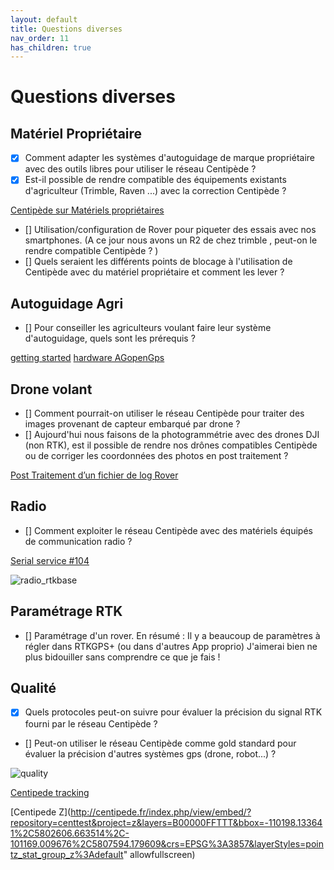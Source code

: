 ```yaml
---
layout: default
title: Questions diverses
nav_order: 11
has_children: true
---
```


# Questions diverses

## Matériel Propriétaire

- [x] Comment adapter les systèmes d'autoguidage de marque propriétaire avec des outils libres pour utiliser le réseau Centipède ?
- [x] Est-il possible de rendre compatible des équipements existants d'agriculteur (Trimble, Raven ...) avec la correction Centipède ?

[Centipède sur Matériels propriétaires](../proprietaire)

- [] Utilisation/configuration de Rover pour piqueter des essais avec nos smartphones. (A ce jour nous avons un R2 de chez trimble , peut-on le rendre compatible Centipède ? )
- [] Quels seraient les différents points de blocage à l'utilisation de Centipède avec du matériel propriétaire et comment les lever ?


## Autoguidage Agri

- [] Pour conseiller les agriculteurs voulant faire leur système d'autoguidage, quels sont les prérequis ? 

[getting started](https://agopengps.discourse.group/c/operations/13)
[hardware AGopenGps](https://agopengps.discourse.group/c/hardware/7)

## Drone volant

- [] Comment pourrait-on utiliser le réseau Centipède pour traiter des images provenant de capteur embarqué par drone ?
- [] Aujourd'hui nous faisons de la photogrammétrie avec des drones DJI (non RTK), est il possible de rendre nos drônes compatibles Centipède ou de corriger les coordonnées des photos en post traitement ?

[Post Traitement d’un fichier de log Rover](../ppk)


## Radio

- [] Comment exploiter le réseau Centipède avec des matériels équipés de communication radio ?

[Serial service #104](https://github.com/Stefal/rtkbase/pull/104)

![radio_rtkbase](https://user-images.githubusercontent.com/6421175/92691911-aaac5300-f343-11ea-913a-06bb4e061846.jpg)

## Paramétrage RTK

- [] Paramétrage d'un rover. En résumé : Il y a beaucoup de paramètres à régler dans RTKGPS+ (ou dans d'autres App proprio) J'aimerai bien ne plus bidouiller sans comprendre ce que je fais !

## Qualité

- [x] Quels protocoles peut-on suivre pour évaluer la précision du signal RTK fourni par le réseau Centipède ?
- [] Peut-on utiliser le réseau Centipède comme gold standard pour évaluer la précision d'autres systèmes gps (drone, robot...) ?

![quality](https://jancelin.github.io/docs-centipedeRTK/assets/images/autre/qualityxzy.png)

[Centipede tracking](http://centipede.fr/index.php/view/embed/?repository=centtest&project=track&layers=B000000TTTTT&bbox=-159446.878983%2C5773299.034967%2C-87213.887264%2C5813199.163726&crs=EPSG%3A3857&layerStyles=llh_view%3Ad%C3%A9faut)

[Centipede Z](http://centipede.fr/index.php/view/embed/?repository=centtest&project=z&layers=B00000FFTTT&bbox=-110198.133641%2C5802606.663514%2C-101169.009676%2C5807594.179609&crs=EPSG%3A3857&layerStyles=pointz_stat_group_z%3Adefault" allowfullscreen)




